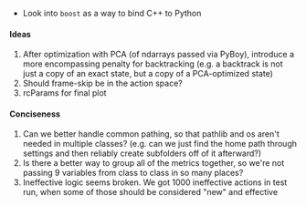 - Look into `boost` as a way to bind C++ to Python

#### Ideas
1. After optimization with PCA (of ndarrays passed via PyBoy), introduce a more encompassing penalty for backtracking (e.g. a backtrack is not just a copy of an exact state, but a copy of a PCA-optimized state)
2. Should frame-skip be in the action space?
3. rcParams for final plot

#### Conciseness
1. Can we better handle common pathing, so that pathlib and os aren't needed in multiple classes? (e.g. can we just find the home path through settings and then reliably create subfolders off of it afterward?)
2. Is there a better way to group all of the metrics together, so we're not passing 9 variables from class to class in so many places?
3. Ineffective logic seems broken. We got 1000 ineffective actions in test run, when some of those should be considered "new" and effective